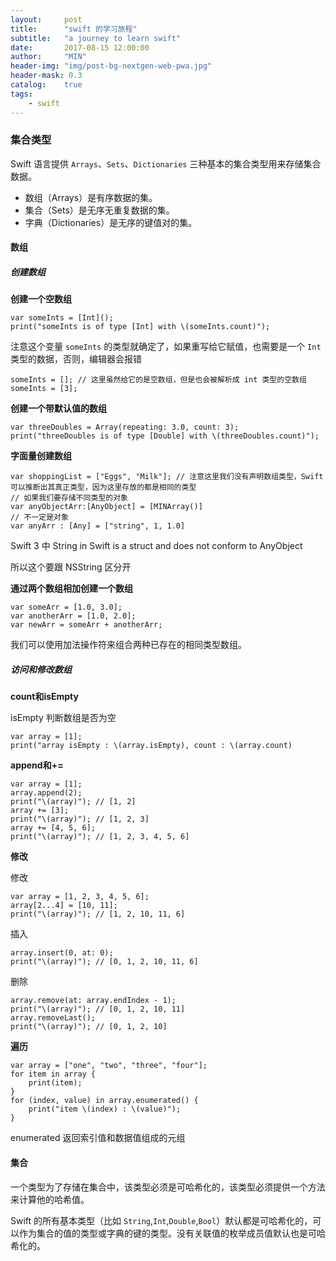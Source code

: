 ```yaml
---
layout:     post
title:      "swift 的学习旅程"
subtitle:   "a journey to learn swift"
date:       2017-08-15 12:00:00
author:     "MIN"
header-img: "img/post-bg-nextgen-web-pwa.jpg"
header-mask: 0.3
catalog:    true
tags:
    - swift
---
```


### 集合类型

Swift 语言提供 ```Arrays```、```Sets```、```Dictionaries``` 三种基本的集合类型用来存储集合数据。

* 数组（Arrays）是有序数据的集。
* 集合（Sets）是无序无重复数据的集。
* 字典（Dictionaries）是无序的键值对的集。

#### 数组

##### 创建数组

**创建一个空数组**

```
var someInts = [Int]();
print("someInts is of type [Int] with \(someInts.count)");
```

注意这个变量 ```someInts``` 的类型就确定了，如果重写给它赋值，也需要是一个 ```Int``` 类型的数据，否则，编辑器会报错

```
someInts = []; // 这里虽然给它的是空数组，但是也会被解析成 int 类型的空数组
someInts = [3]; 
```

**创建一个带默认值的数组**

```
var threeDoubles = Array(repeating: 3.0, count: 3);
print("threeDoubles is of type [Double] with \(threeDoubles.count)");
```

**字面量创建数组**

```
var shoppingList = ["Eggs", "Milk"]; // 注意这里我们没有声明数组类型，Swift 可以推断出其真正类型，因为这里存放的都是相同的类型
// 如果我们要存储不同类型的对象
var anyObjectArr:[AnyObject] = [MINArray()]
// 不一定是对象
var anyArr : [Any] = ["string", 1, 1.0]
```


Swift 3 中 String in Swift is a struct and does not conform to AnyObject

所以这个要跟 NSString 区分开

**通过两个数组相加创建一个数组**

```
var someArr = [1.0, 3.0];
var anotherArr = [1.0, 2.0];
var newArr = someArr + anotherArr;
```

我们可以使用加法操作符来组合两种已存在的相同类型数组。

##### 访问和修改数组

**count和isEmpty**

isEmpty 判断数组是否为空

```
var array = [1];
print("array isEmpty : \(array.isEmpty), count : \(array.count)
```

**append和+=**

```
var array = [1];
array.append(2);
print("\(array)"); // [1, 2]
array += [3];
print("\(array)"); // [1, 2, 3]
array += [4, 5, 6];
print("\(array)"); // [1, 2, 3, 4, 5, 6]
```

**修改**

修改

```
var array = [1, 2, 3, 4, 5, 6];
array[2...4] = [10, 11];
print("\(array)"); // [1, 2, 10, 11, 6]
```

插入

```
array.insert(0, at: 0);
print("\(array)"); // [0, 1, 2, 10, 11, 6]
```

删除

```
array.remove(at: array.endIndex - 1);
print("\(array)"); // [0, 1, 2, 10, 11]
array.removeLast();
print("\(array)"); // [0, 1, 2, 10]
```

**遍历**

```
var array = ["one", "two", "three", "four"];
for item in array {
    print(item);
}
for (index, value) in array.enumerated() {
    print("item \(index) : \(value)");
}
```

enumerated 返回索引值和数据值组成的元组


#### 集合

一个类型为了存储在集合中，该类型必须是可哈希化的，该类型必须提供一个方法来计算他的哈希值。

Swift 的所有基本类型（比如 ```String```,```Int```,```Double```,```Bool```）默认都是可哈希化的，可以作为集合的值的类型或字典的键的类型。没有关联值的枚举成员值默认也是可哈希化的。

